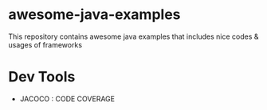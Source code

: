# awesome-java-examples
This repository contains awesome java examples that includes nice codes &amp; usages of frameworks


# Dev Tools 
- JACOCO : CODE COVERAGE

